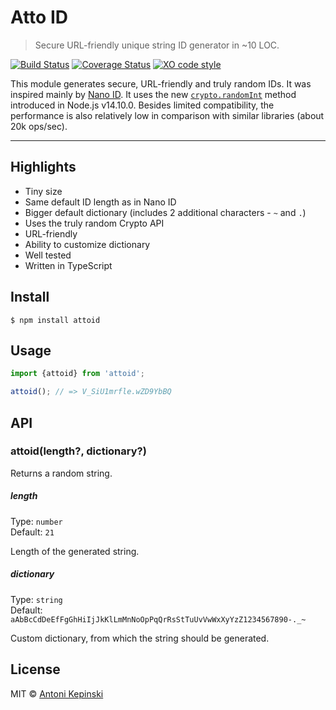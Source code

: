 # Atto ID

> Secure URL-friendly unique string ID generator in ~10 LOC.

[![Build Status](https://github.com/xxczaki/attoid/workflows/CI/badge.svg)](https://github.com/xxczaki/attoid/actions?query=workflow%3ACI)
[![Coverage Status](https://coveralls.io/repos/github/xxczaki/attoid/badge.svg?branch=master)](https://coveralls.io/github/xxczaki/attoid?branch=master)
[![XO code style](https://img.shields.io/badge/code_style-XO-5ed9c7.svg)](https://github.com/xojs/xo)

This module generates secure, URL-friendly and truly random IDs. It was inspired mainly by [Nano ID](https://github.com/ai/nanoid). It uses the new [`crypto.randomInt`](https://nodejs.org/api/crypto.html#crypto_crypto_randomint_min_max_callback) method introduced in Node.js v14.10.0. Besides limited compatibility, the performance is also relatively low in comparison with similar libraries (about 20k ops/sec).

---

## Highlights

- Tiny size
- Same default ID length as in Nano ID
- Bigger default dictionary (includes 2 additional characters - `~` and `.`)
- Uses the truly random Crypto API
- URL-friendly
- Ability to customize dictionary
- Well tested
- Written in TypeScript

## Install

```
$ npm install attoid
```

## Usage

```js
import {attoid} from 'attoid';

attoid(); // => V_SiU1mrfle.wZD9YbBQ
```

## API

### attoid(length?, dictionary?)

Returns a random string.

##### length

Type: `number`\
Default: `21`

Length of the generated string.

##### dictionary

Type: `string`\
Default: `aAbBcCdDeEfFgGhHiIjJkKlLmMnNoOpPqQrRsStTuUvVwWxXyYzZ1234567890-._~`

Custom dictionary, from which the string should be generated.

## License

MIT © [Antoni Kepinski](https://kepinski.me)
